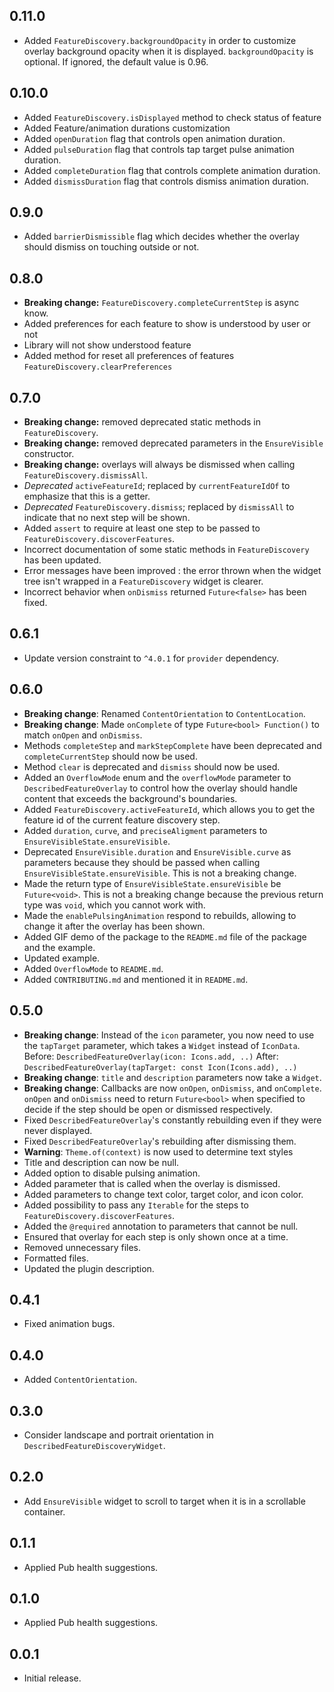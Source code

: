 ## 0.11.0 
* Added `FeatureDiscovery.backgroundOpacity` in order to customize overlay background opacity when it is displayed.
  `backgroundOpacity` is optional. If ignored, the default value is 0.96.

## 0.10.0 
* Added `FeatureDiscovery.isDisplayed` method to check status of feature
* Added Feature/animation durations customization 
* Added `openDuration` flag that controls open animation duration.
* Added `pulseDuration` flag that controls tap target pulse animation duration.
* Added `completeDuration` flag that controls complete animation duration.
* Added `dismissDuration` flag that controls dismiss animation duration.

## 0.9.0
* Added `barrierDismissible` flag which decides whether the overlay should dismiss
  on touching outside or not.

## 0.8.0
* **Breaking change:**  `FeatureDiscovery.completeCurrentStep` is async know.
* Added preferences for each feature to show is understood by user or not
* Library will not show understood feature
* Added method for reset all preferences of features `FeatureDiscovery.clearPreferences`

## 0.7.0

* **Breaking change:** removed deprecated static methods in `FeatureDiscovery`.
* **Breaking change:** removed deprecated parameters in the `EnsureVisible` constructor.
* **Breaking change:** overlays will always be dismissed when calling `FeatureDiscovery.dismissAll`.
* *Deprecated* `activeFeatureId`; replaced by `currentFeatureIdOf` to emphasize that this is a getter.
* *Deprecated* `FeatureDiscovery.dismiss`; replaced by `dismissAll` to indicate that no next step
  will be shown.
* Added `assert` to require at least one step to be passed to `FeatureDiscovery.discoverFeatures`.
* Incorrect documentation of some static methods in `FeatureDiscovery` has been updated.
* Error messages have been improved : the error thrown when the widget tree isn't wrapped in
  a `FeatureDiscovery` widget is clearer.
* Incorrect behavior when `onDismiss` returned `Future<false>` has been fixed.

## 0.6.1

* Update version constraint to `^4.0.1` for `provider` dependency.

## 0.6.0

* **Breaking change**: Renamed `ContentOrientation` to `ContentLocation`.
* **Breaking change**: Made `onComplete` of type `Future<bool> Function()` to match `onOpen`
  and `onDismiss`.
* Methods `completeStep` and `markStepComplete` have been deprecated
  and `completeCurrentStep` should now be used.
* Method `clear` is deprecated and `dismiss` should now be used.
* Added an `OverflowMode` enum and the `overflowMode` parameter to `DescribedFeatureOverlay`
  to control how the overlay should handle content that exceeds the background's boundaries.
* Added `FeatureDiscovery.activeFeatureId`, which allows you to get the feature id of the
  current feature discovery step.
* Added `duration`, `curve`, and `preciseAligment` parameters to `EnsureVisibleState.ensureVisible`.
* Deprecated `EnsureVisible.duration` and `EnsureVisible.curve` as parameters because they should
  be passed when calling `EnsureVisibleState.ensureVisible`. This is not a breaking change.
* Made the return type of `EnsureVisibleState.ensureVisible` be `Future<void>`. This is not
  a breaking change because the previous return type was `void`, which you cannot work with.
* Made the `enablePulsingAnimation` respond to rebuilds, allowing to change it
  after the overlay has been shown.
* Added GIF demo of the package to the `README.md` file of the package and the example.
* Updated example.
* Added `OverflowMode` to `README.md`.
* Added `CONTRIBUTING.md` and mentioned it in `README.md`.

## 0.5.0

* **Breaking change**: Instead of the `icon` parameter, you now need to use the `tapTarget`
  parameter, which takes a `Widget` instead of `IconData`.
  Before: `DescribedFeatureOverlay(icon: Icons.add, ..)`
  After: `DescribedFeatureOverlay(tapTarget: const Icon(Icons.add), ..)`
* **Breaking change**: `title` and `description` parameters now take a `Widget`.
* **Breaking change**: Callbacks are now `onOpen`, `onDismiss`, and `onComplete`.
  `onOpen` and `onDismiss` need to return `Future<bool>` when specified to decide
  if the step should be open or dismissed respectively.
* Fixed `DescribedFeatureOverlay`'s constantly rebuilding even if they were never displayed.
* Fixed `DescribedFeatureOverlay`'s rebuilding after dismissing them.
* **Warning**: `Theme.of(context)` is now used to determine text styles
* Title and description can now be null.
* Added option to disable pulsing animation.
* Added parameter that is called when the overlay is dismissed.
* Added parameters to change text color, target color, and icon color.
* Added possibility to pass any `Iterable` for the steps to `FeatureDiscovery.discoverFeatures`.
* Added the `@required` annotation to parameters that cannot be null.
* Ensured that overlay for each step is only shown once at a time.
* Removed unnecessary files.
* Formatted files.
* Updated the plugin description.

## 0.4.1

* Fixed animation bugs.

## 0.4.0

* Added `ContentOrientation`.

## 0.3.0

* Consider landscape and portrait orientation in `DescribedFeatureDiscoveryWidget`.

## 0.2.0

* Add `EnsureVisible` widget to scroll to target when it is in a scrollable container.

## 0.1.1

* Applied Pub health suggestions.

## 0.1.0

* Applied Pub health suggestions.

## 0.0.1

* Initial release.
